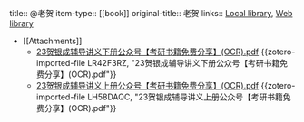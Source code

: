 title:: @老贺
item-type:: [[book]]
original-title:: 老贺
links:: [Local library](zotero://select/library/items/LNRVU3P7), [Web library](https://www.zotero.org/users/6626953/items/LNRVU3P7)

- [[Attachments]]
	- [23贺银成辅导讲义下册公众号【考研书籍免费分享】(OCR).pdf](zotero://select/library/items/LR42F3RZ) {{zotero-imported-file LR42F3RZ, "23贺银成辅导讲义下册公众号【考研书籍免费分享】(OCR).pdf"}}
	- [23贺银成辅导讲义上册公众号【考研书籍免费分享】(OCR).pdf](zotero://select/library/items/LH58DAQC) {{zotero-imported-file LH58DAQC, "23贺银成辅导讲义上册公众号【考研书籍免费分享】(OCR).pdf"}}